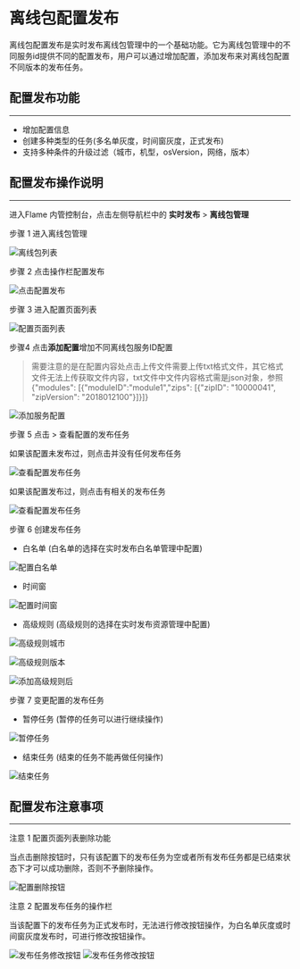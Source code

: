 # 离线包配置发布

离线包配置发布是实时发布离线包管理中的一个基础功能。它为离线包管理中的不同服务id提供不同的配置发布，用户可以通过增加配置，添加发布来对离线包配置不同版本的发布任务。

## 配置发布功能

---

* 增加配置信息
* 创建多种类型的任务(多名单灰度，时间窗灰度，正式发布)
* 支持多种条件的升级过滤（城市，机型，osVersion，网络，版本）

## 配置发布操作说明

---

进入Flame 内管控制台，点击左侧导航栏中的 **实时发布** > **离线包管理**

步骤 1 进入离线包管理

![离线包列表](./../images/nebulaList1.png)

步骤 2 点击操作栏配置发布

![点击配置发布](./../images/nebulaList2.png)

步骤 3 进入配置页面列表

![配置页面列表](./../images/newConfig1.png)

步骤4 点击**添加配置**增加不同离线包服务ID配置

> 需要注意的是在配置内容处点击上传文件需要上传txt格式文件，其它格式文件无法上传获取文件内容，txt文件中文件内容格式需是json对象，参照{"modules": [{"moduleID":"module1","zips": [{"zipID": "10000041",
"zipVersion": "2018012100"}]}]}

![添加服务配置](./../images/newConfig2.png)

步骤 5 点击 > 查看配置的发布任务

如果该配置未发布过，则点击并没有任何发布任务

![查看配置发布任务](./../images/newConfig3.png)

如果该配置发布过，则点击有相关的发布任务

![查看配置发布任务](./../images/newConfig4.png)

步骤 6 创建发布任务

* 白名单 (白名单的选择在实时发布白名单管理中配置)

![配置白名单](./../images/createPublish1.png)

* 时间窗

![配置时间窗](./../images/createPublish2.png)

* 高级规则 (高级规则的选择在实时发布资源管理中配置)

![高级规则城市](./../images/createPublish3.png)

![高级规则版本](./../images/createPublish4.png)

![添加高级规则后](./../images/createPublish5.png)

步骤 7 变更配置的发布任务

* 暂停任务 (暂停的任务可以进行继续操作)

![暂停任务](./../images/newConfig5.png)

* 结束任务 (结束的任务不能再做任何操作)

![结束任务](./../images/newConfig6.png)

## 配置发布注意事项

---

注意 1 配置页面列表删除功能

当点击删除按钮时，只有该配置下的发布任务为空或者所有发布任务都是已结束状态下才可以成功删除，否则不予删除操作。

![配置删除按钮](./../images/newConfig7.png)

注意 2 配置发布任务的操作栏

当该配置下的发布任务为正式发布时，无法进行修改按钮操作，为白名单灰度或时间窗灰度发布时，可进行修改按钮操作。

![发布任务修改按钮](./../images/newConfig8.png)
![发布任务修改按钮](./../images/newConfig9.png)



